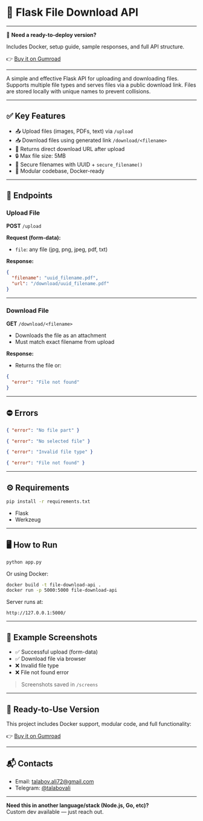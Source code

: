 # 📁 Flask File Download API
---

🚀 **Need a ready-to-deploy version?**

Includes Docker, setup guide, sample responses, and full API structure.

👉 [Buy it on Gumroad](https://talabov.gumroad.com/)

---

A simple and effective Flask API for uploading and downloading files. Supports multiple file types and serves files via a public download link. Files are stored locally with unique names to prevent collisions.

---

## ✅ Key Features

- 📤 Upload files (images, PDFs, text) via `/upload`
- 📥 Download files using generated link `/download/<filename>`
- 🧾 Returns direct download URL after upload
- 🔒 Max file size: 5MB
- 🧼 Secure filenames with UUID + `secure_filename()`
- 🧪 Modular codebase, Docker-ready

---

## 🚀 Endpoints

### Upload File

**POST** `/upload`

**Request (form-data):**
- `file`: any file (jpg, png, jpeg, pdf, txt)

**Response:**
```json
{
  "filename": "uuid_filename.pdf",
  "url": "/download/uuid_filename.pdf"
}
```

---

### Download File

**GET** `/download/<filename>`

- Downloads the file as an attachment
- Must match exact filename from upload

**Response:**
- Returns the file or:
```json
{
  "error": "File not found"
}
```

---

## ⛔ Errors

```json
{ "error": "No file part" }

{ "error": "No selected file" }

{ "error": "Invalid file type" }

{ "error": "File not found" }
```

---

## ⚙️ Requirements

```bash
pip install -r requirements.txt
```

- Flask  
- Werkzeug

---

## 🖥 How to Run

```bash
python app.py
```

Or using Docker:

```bash
docker build -t file-download-api .
docker run -p 5000:5000 file-download-api
```

Server runs at:
```
http://127.0.0.1:5000/
```

---

## 🧪 Example Screenshots

- ✅ Successful upload (form-data)
- ✅ Download file via browser
- ❌ Invalid file type
- ❌ File not found error

> Screenshots saved in `/screens`

---

## 💼 Ready-to-Use Version

This project includes Docker support, modular code, and full functionality:

👉 [Buy it on Gumroad](https://talabov.gumroad.com/)

---

## 📬 Contacts

- Email: talabov.ali72@gmail.com  
- Telegram: [@talabovali](https://t.me/talabovali)

---

**Need this in another language/stack (Node.js, Go, etc)?**  
Custom dev available — just reach out.
